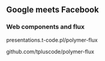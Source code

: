 ## Google meets Facebook
### Web components and flux

<a href="https://github.com/tpluscode/presentations/tree/master/polymer-flux"><i class="fa fa-file-powerpoint-o"></i></a>
presentations.t-code.pl/polymer-flux

<a href="https://github.com/tpluscode/polymer-flux/tree/vs-react"><i class="fa fa-code"></i></a>
github.com/tpluscode/polymer-flux
